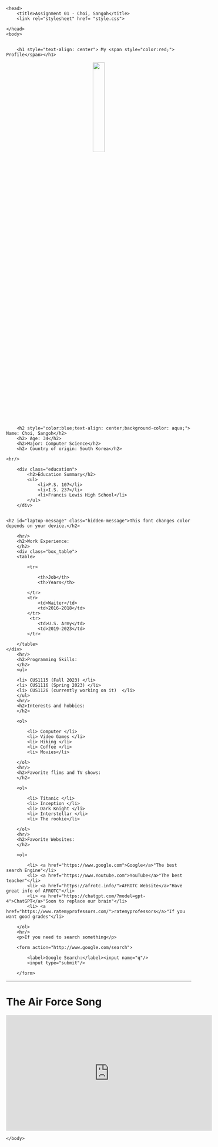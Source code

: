 <html> 

    <head>
        <title>Assignment 01 - Choi, Sangoh</title>
        <link rel="stylesheet" href= "style.css">

    </head>
    <body>


        <h1 style="text-align: center"> My <span style="color:red;"> Profile</span></h1>
        
<div style="text-align: center;">        <img src="https://api.army.mil/e2/c/images/2020/11/12/ec875590/size0-full.jpg" width="25%"/>
</div>

        <h2 style="color:blue;text-align: center;background-color: aqua;"> Name: Choi, Sangoh</h2>
        <h2> Age: 34</h2>
        <h2>Major: Computer Science</h2>
        <h2> Country of origin: South Korea</h2>
        
    <hr/>

        <div class="education">
            <h2>Education Summary</h2>
            <ul>
                <li>P.S. 107</li>
                <li>I.S. 237</li>
                <li>Francis Lewis High School</li>
            </ul>
        </div>

    
    <h2 id="laptop-message" class="hidden-message">This font changes color depends on your device.</h2>

        <hr/>
        <h2>Work Experience:
        </h2>
        <div class="box_table">
        <table>

            <tr>

                <th>Job</th>
                <th>Years</th>

            </tr>
            <tr>
                <td>Waiter</td>
                <td>2016-2018</td>
            </tr>
             <tr>
                <td>U.S. Army</td>
                <td>2019-2023</td>
            </tr>

        </table>
    </div>
        <hr/>
        <h2>Programming Skills:
        </h2>
        <ul>
            
        <li> CUS1115 (Fall 2023) </li>
        <li> CUS1116 (Spring 2023) </li>
        <li> CUS1126 (currently working on it)  </li>
        </ul>
        <hr/>
        <h2>Interests and hobbies:
        </h2>

        <ol>
            
            <li> Computer </li>
            <li> Video Games </li>
            <li> Hiking </li>
            <li> Coffee </li>
            <li> Movies</li>
    
        </ol>
        <hr/>
        <h2>Favorite flims and TV shows:
        </h2>

        <ol>
            
            <li> Titanic </li>
            <li> Inception </li>
            <li> Dark Knight </li>
            <li> Interstellar </li>
            <li> The rookie</li>
    
        </ol>
        <hr/>
        <h2>Favorite Websites:
        </h2>

        <ol>
            
            <li> <a href="https://www.google.com">Google</a>"The best search Engine"</li>
            <li> <a href="https://www.Youtube.com">YouTube</a>"The best teacher"</li>
            <li> <a href="https://afrotc.info/">AFROTC Website</a>"Have great info of AFROTC"</li>
            <li> <a href="https://chatgpt.com/?model=gpt-4">ChatGPT</a>"Soon to replace our brain"</li>
            <li> <a href="https://www.ratemyprofessors.com/">ratemyprofessors</a>"If you want good grades"</li>
    
        </ol>
        <hr/>
        <p>If you need to search something</p>

        <form action="http://www.google.com/search">

            <label>Google Search:</label><input name="q"/>
            <input type="submit"/>
        
        </form>
<hr/>
<h1>The Air Force Song</h1>
        <iframe width="560" height="315" src="https://www.youtube.com/embed/V5XbCF5tz64" 
        title="YouTube video player" frameborder="0" 
        allow="accelerometer; autoplay; clipboard-write; encrypted-media; gyroscope; picture-in-picture" 
        allowfullscreen>
</iframe>

    </body>
</html>
